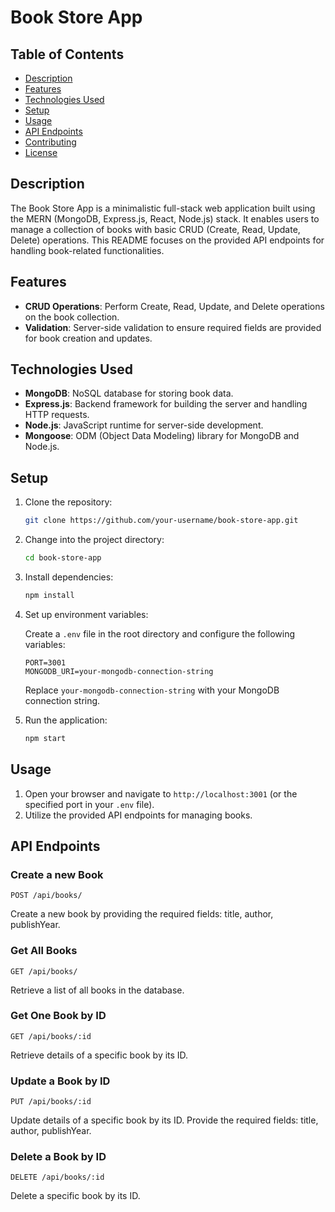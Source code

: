 # Book Store App

## Table of Contents

- [Description](#description)
- [Features](#features)
- [Technologies Used](#technologies-used)
- [Setup](#setup)
- [Usage](#usage)
- [API Endpoints](#api-endpoints)
- [Contributing](#contributing)
- [License](#license)

## Description

The Book Store App is a minimalistic full-stack web application built using the MERN (MongoDB, Express.js, React, Node.js) stack. It enables users to manage a collection of books with basic CRUD (Create, Read, Update, Delete) operations. This README focuses on the provided API endpoints for handling book-related functionalities.

## Features

- **CRUD Operations**: Perform Create, Read, Update, and Delete operations on the book collection.
- **Validation**: Server-side validation to ensure required fields are provided for book creation and updates.

## Technologies Used

- **MongoDB**: NoSQL database for storing book data.
- **Express.js**: Backend framework for building the server and handling HTTP requests.
- **Node.js**: JavaScript runtime for server-side development.
- **Mongoose**: ODM (Object Data Modeling) library for MongoDB and Node.js.

## Setup

1. Clone the repository:

    ```bash
    git clone https://github.com/your-username/book-store-app.git
    ```

2. Change into the project directory:

    ```bash
    cd book-store-app
    ```

3. Install dependencies:

    ```bash
    npm install
    ```

4. Set up environment variables:

    Create a `.env` file in the root directory and configure the following variables:

    ```
    PORT=3001
    MONGODB_URI=your-mongodb-connection-string
    ```

    Replace `your-mongodb-connection-string` with your MongoDB connection string.

5. Run the application:

    ```bash
    npm start
    ```

## Usage

1. Open your browser and navigate to `http://localhost:3001` (or the specified port in your `.env` file).
2. Utilize the provided API endpoints for managing books.

## API Endpoints

### Create a new Book

```http
POST /api/books/
```

Create a new book by providing the required fields: title, author, publishYear.

### Get All Books

```http
GET /api/books/
```

Retrieve a list of all books in the database.

### Get One Book by ID

```http
GET /api/books/:id
```

Retrieve details of a specific book by its ID.

### Update a Book by ID

```http
PUT /api/books/:id
```

Update details of a specific book by its ID. Provide the required fields: title, author, publishYear.

### Delete a Book by ID

```http
DELETE /api/books/:id
```

Delete a specific book by its ID.
